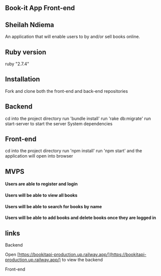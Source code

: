 ## Book-it App Front-end

## Sheilah Ndiema

An application that will enable users to by and/or sell books online.

## Ruby version

ruby "2.7.4"

## Installation

Fork and clone both the front-end and back-end repositories

## Backend

cd into the project directory run 'bundle install' run 'rake db:migrate' run start-server to start the server
System dependencies

## Front-end

cd into the project directory run 'npm install' run 'npm start' and the application will open into browser

## MVPS

#### Users are able to register and login

#### Users will be able to view all books

#### Users will be able to search for books by name

#### Users will be able to add books and delete books once they are logged in

## links

Backend

Open [https://bookitapi-production.up.railway.app/](https://bookitapi-production.up.railway.app/) to view the backend

Front-end
[]()
